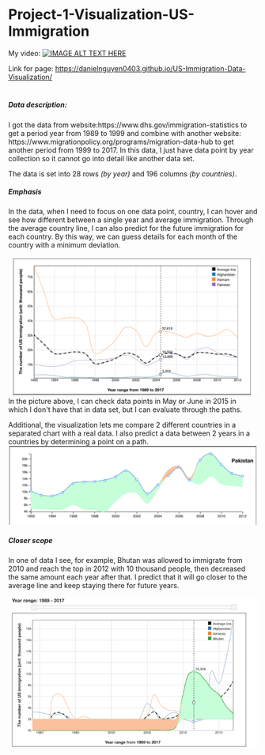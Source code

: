 # Project-1-Visualization-US-Immigration

My video: [![IMAGE ALT TEXT HERE](https://img.youtube.com/vi/9bOydaZjxs0/0.jpg)](https://www.youtube.com/watch?v=9bOydaZjxs0)

Link for page: https://danielnguyen0403.github.io/US-Immigration-Data-Visualization/
#



<h5>Data description:</h5> 
I got the data from website:https://www.dhs.gov/immigration-statistics
to get a period year from 1989 to 1999 and combine with another website: https://www.migrationpolicy.org/programs/migration-data-hub 
to get another period from 1999 to 2017. In this data, I just have data point by year collection so it cannot go into detail
like another data set.

The data is set into 28 rows <i>(by year)</i> and 196 columns <i>(by countries)</i>.

<h5>Emphasis</h5>
In the data, when I need to focus on one data point, country, I can hover and
see how different between a single year and average immigration.
Through the average country line, I can also predict 
for the future immigration for each country. 
By this way, we can guess details for each month 
of the country with a minimum deviation. 

![Multiple Line](https://github.com/danielnguyen0403/US-Immigration-Data-Visualization/blob/master/images/multiple_lines.png)
In the picture above, I can check data points in May or June in 2015 in which I don't have that in data set, 
but I can evaluate through the paths.  

Additional, the visualization lets me compare 2 different countries in a separated chart with a real data. I also predict a data between 
2 years in a countries by determining a point on a path.
![Compare](https://github.com/danielnguyen0403/US-Immigration-Data-Visualization/blob/master/images/comparison.png)

<h5>Closer scope</h5>
In one of data I see, for example, Bhutan was allowed to immigrate from 2010 and reach
the top in 2012 with 10 thousand people, then decreased the same amount each year after that.
I predict that it will go closer to the average line and keep staying there for future years. 

![Average Line](https://github.com/danielnguyen0403/US-Immigration-Data-Visualization/blob/master/images/average_line.png)
 